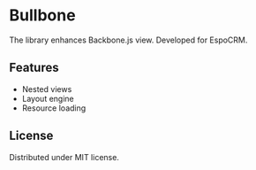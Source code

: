 # Bullbone

The library enhances Backbone.js view. Developed for EspoCRM.

## Features

* Nested views
* Layout engine
* Resource loading

## License

Distributed under MIT license.
